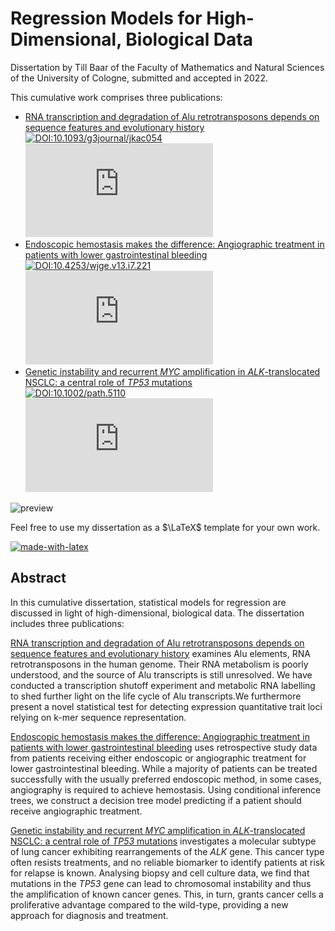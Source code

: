 # Regression Models for High-Dimensional, Biological Data

Dissertation by Till Baar of the Faculty of Mathematics and Natural Sciences of the University of Cologne, submitted and accepted in 2022.

This cumulative work comprises three publications:
- [RNA transcription and degradation of Alu retrotransposons depends on sequence features and evolutionary history](https://doi.org/10.1093/g3journal/jkac054)<br/>
[![DOI:10.1093/g3journal/jkac054](https://zenodo.org/badge/DOI/10.1093/g3journal/jkac054.svg)](https://doi.org/10.1093/g3journal/jkac054)<br/>
[![Citation Badge](https://api.juleskreuer.eu/citation-badge.php?doi=10.1093/g3journal/jkac054)](https://juleskreuer.eu/projekte/citation-badge/)
- [Endoscopic hemostasis makes the difference: Angiographic treatment in patients with lower gastrointestinal bleeding](https://www.wjgnet.com/1948-5190/full/v13/i7/221.htm)<br/>
[![DOI:10.4253/wjge.v13.i7.221](https://zenodo.org/badge/DOI/10.4253/wjge.v13.i7.221.svg)](https://doi.org/10.4253/wjge.v13.i7.221)<br/>
[![Citation Badge](https://api.juleskreuer.eu/citation-badge.php?doi=10.4253/wjge.v13.i7.221)](https://juleskreuer.eu/projekte/citation-badge/)
- [Genetic instability and recurrent *MYC* amplification in *ALK*-translocated NSCLC: a central role of *TP53* mutations](http://doi.wiley.com/10.1002/path.5110)<br/>
[![DOI:10.1002/path.5110](https://zenodo.org/badge/DOI/10.1002/path.5110.svg)](https://doi.org/10.1002/path.5110)<br/>
[![Citation Badge](https://api.juleskreuer.eu/citation-badge.php?doi=10.1002/path.5110)](https://juleskreuer.eu/projekte/citation-badge/)

![preview](https://user-images.githubusercontent.com/17084525/175029572-0bb7d221-2ede-41b5-97c0-e02ea51645c1.png)

Feel free to use my dissertation as a $\LaTeX$ template for your own work.

[![made-with-latex](https://img.shields.io/badge/Made%20with-LaTeX-1f425f.svg)](https://www.latex-project.org/)

## Abstract

In this cumulative dissertation, statistical models for regression are discussed in light of high-dimensional, biological data. The dissertation includes three publications:

[RNA transcription and degradation of Alu retrotransposons depends on sequence features and evolutionary history](https://doi.org/10.1093/g3journal/jkac054) examines Alu elements, RNA retrotransposons in the human genome. Their RNA metabolism is poorly understood, and the source of Alu transcripts is still unresolved. We have conducted a transcription shutoff experiment and metabolic RNA labelling to shed further light on the life cycle of Alu transcripts.We furthermore present a novel statistical test for detecting expression quantitative trait loci relying on k-mer sequence representation.

[Endoscopic hemostasis makes the difference: Angiographic treatment in patients with lower gastrointestinal bleeding](https://www.wjgnet.com/1948-5190/full/v13/i7/221.htm) uses retrospective study data from patients receiving either endoscopic or angiographic treatment for lower gastrointestinal bleeding. While a majority of patients can be treated successfully with the usually preferred endoscopic method, in some cases, angiography is required to achieve hemostasis. Using conditional inference trees, we construct a decision tree model predicting if a patient should receive angiographic treatment.

[Genetic instability and recurrent *MYC* amplification in *ALK*-translocated NSCLC: a central role of *TP53* mutations](http://doi.wiley.com/10.1002/path.5110) investigates a molecular subtype of lung cancer exhibiting rearrangements of the *ALK* gene. This cancer type often resists treatments, and no reliable biomarker to identify patients at risk for relapse is known. Analysing biopsy and cell culture data, we find that mutations in the *TP53* gene can lead to chromosomal instability and thus the amplification of known cancer genes. This, in turn, grants cancer cells a proliferative advantage compared to the wild-type, providing a new approach for diagnosis and treatment.

